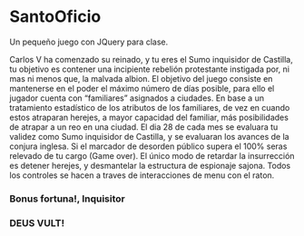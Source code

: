 # SantoOficio
Un pequeño juego con JQuery para clase.

Carlos V ha comenzado su reinado, y tu eres el Sumo inquisidor de Castilla, tu objetivo es contener una incipiente rebelión protestante instigada por, ni mas ni menos que, la malvada albion.
El objetivo del juego consiste en mantenerse en el poder el máximo número de días posible, para ello el jugador cuenta con “familiares” asignados a ciudades.
En base a un tratamiento estadístico de los atributos de los familiares, de vez en cuando estos atraparan herejes, a mayor capacidad del familiar, más posibilidades de atrapar a un reo en una ciudad. 
El dia 28 de cada mes se evaluara tu validez como Sumo inquisidor de Castilla, y se evaluaran los avances de la conjura inglesa. Si el marcador de desorden público supera el 100% seras relevado de tu cargo (Game over).
El único modo de retardar la insurrección es detener herejes, y desmantelar la estructura de espionaje sajona. 
Todos los controles se hacen a traves de interacciones de menu con el raton.

### Bonus fortuna!, Inquisitor
### DEUS VULT!
